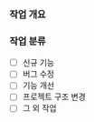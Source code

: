 <!--PR의 Title은 __'PR SPD-***'__ 과 같이 JIRA 이슈의 번호를 작성해주세요.-->

### 작업 개요

<!--
  ex)
  - 고양이가 야옹 소리를 내도록 수정
  - 강아지는 예외처리
-->

### 작업 분류

- [ ] 신규 기능
- [ ] 버그 수정
- [ ] 기능 개선
- [ ] 프로젝트 구조 변경
- [ ] 그 외 작업
<!--
  다중 체크 가능
  - [x] 버그 수정
  - [x] 신규 기능
  - [ ] 기능 개선
  - [ ] 프로젝트 구조 변경
  - [ ] 그 외 작업
-->
